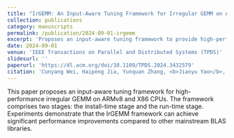 ```yaml
---
title: "IrGEMM: An Input-Aware Tuning Framework for Irregular GEMM on ARM and X86 CPUs"
collection: publications
category: manuscripts
permalink: /publication/2024-09-01-irgemm
excerpt: 'Proposes an input-aware tuning framework to provide high-performance irregular GEMM on ARM and X86 CPUs.'
date: 2024-09-01
venue: 'IEEE Transactions on Parallel and Distributed Systems (TPDS)'
slidesurl: ''
paperurl: 'https://dl.acm.org/doi/10.1109/TPDS.2024.3432579'
citation: 'Cunyang Wei, Haipeng Jia, Yunquan Zhang, <b>Jianyu Yao</b>, Chendi Li, Wenxuan Cao. (2024). &quot;IrGEMM: An Input-Aware Tuning Framework for Irregular GEMM on ARM and X86 CPUs.&quot; <i>IEEE TPDS</i>. 35(9): 1672-1689.'
---
```


This paper proposes an input-aware tuning framework for high-performance irregular GEMM on ARMv8 and X86 CPUs. The framework comprises two stages: the install-time stage and the run-time stage. Experiments demonstrate that the IrGEMM framework can achieve significant performance improvements compared to other mainstream BLAS libraries.
